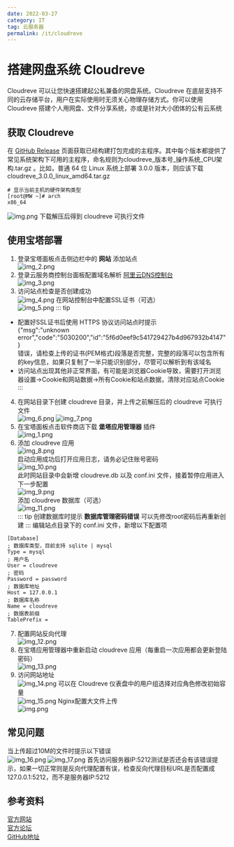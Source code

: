 ```yaml
---
date: 2022-03-27
category: IT
tag: 云服务器
permalink: /it/cloudreve
---
```


# 搭建网盘系统 Cloudreve

Cloudreve 可以让您快速搭建起公私兼备的网盘系统<!-- more -->。Cloudreve 在底层支持不同的云存储平台，用户在实际使用时无须关心物理存储方式。你可以使用 Cloudreve 搭建个人用网盘、文件分享系统，亦或是针对大小团体的公有云系统

## 获取 Cloudreve

在 [GitHub Release](https://github.com/cloudreve/Cloudreve/releases) 页面获取已经构建打包完成的主程序。其中每个版本都提供了常见系统架构下可用的主程序，命名规则为cloudreve_版本号_操作系统_CPU架构.tar.gz 。比如，普通 64 位 Linux 系统上部署 3.0.0 版本，则应该下载cloudreve_3.0.0_linux_amd64.tar.gz

```shell
# 显示当前主机的硬件架构类型
[root@MW ~]# arch
x86_64
```

![img.png](https://img.sherry4869.com/Blog/IT/%E4%BA%91%E6%9C%8D%E5%8A%A1%E5%99%A8/Cloudreve/img.png)
下载解压后得到 cloudreve 可执行文件

## 使用宝塔部署

1. 登录宝塔面板点击侧边栏中的 **网站** 添加站点  
![img_2.png](https://img.sherry4869.com/Blog/IT/%E4%BA%91%E6%9C%8D%E5%8A%A1%E5%99%A8/Cloudreve/img_2.png)
2. 登录云服务商控制台面板配置域名解析 [阿里云DNS控制台](https://dns.console.aliyun.com)   
![img_3.png](https://img.sherry4869.com/Blog/IT/%E4%BA%91%E6%9C%8D%E5%8A%A1%E5%99%A8/Cloudreve/img_3.png)
3. 访问站点检查是否创建成功  
![img_4.png](https://img.sherry4869.com/Blog/IT/%E4%BA%91%E6%9C%8D%E5%8A%A1%E5%99%A8/Cloudreve/img_4.png)
在网站控制台中配置SSL证书（可选）    
![img_5.png](https://img.sherry4869.com/Blog/IT/%E4%BA%91%E6%9C%8D%E5%8A%A1%E5%99%A8/Cloudreve/img_5.png)
::: tip
- 配置好SSL证书后使用 HTTPS 协议访问站点时提示  
{"msg":"unknown error","code":"5030200","id":"5f6d0eef9c541729427b4d967932b4147"}  
错误，请检查上传的证书(PEM格式)段落是否完整，完整的段落可以包含所有的key信息，如果只复制了一半只能识别部分，尽管可以解析到有该域名
- 访问站点出现其他非正常界面，有可能是浏览器Cookie导致，需要打开浏览器设置->Cookie和网站数据->所有Cookie和站点数据，清除对应站点Cookie
:::
4. 在网站目录下创建 cloudreve 目录，并上传之前解压后的 cloudreve 可执行文件  
![img_6.png](https://img.sherry4869.com/Blog/IT/%E4%BA%91%E6%9C%8D%E5%8A%A1%E5%99%A8/Cloudreve/img_6.png)
![img_7.png](https://img.sherry4869.com/Blog/IT/%E4%BA%91%E6%9C%8D%E5%8A%A1%E5%99%A8/Cloudreve/img_7.png)  
5. 在宝塔面板点击软件商店下载 **堡塔应用管理器** 插件  
![img_1.png](https://img.sherry4869.com/Blog/IT/%E4%BA%91%E6%9C%8D%E5%8A%A1%E5%99%A8/Cloudreve/img_1.png)  
6. 添加 cloudreve 应用  
![img_8.png](https://img.sherry4869.com/Blog/IT/%E4%BA%91%E6%9C%8D%E5%8A%A1%E5%99%A8/Cloudreve/img_8.png)  
启动应用成功后打开应用日志，请务必记住账号密码  
![img_10.png](https://img.sherry4869.com/Blog/IT/%E4%BA%91%E6%9C%8D%E5%8A%A1%E5%99%A8/Cloudreve/img_10.png)  
此时网站目录中会新增 cloudreve.db 以及 conf.ini 文件，接着暂停应用进入下一步配置  
![img_9.png](https://img.sherry4869.com/Blog/IT/%E4%BA%91%E6%9C%8D%E5%8A%A1%E5%99%A8/Cloudreve/img_9.png)  
添加 cloudreve 数据库（可选）  
![img_11.png](https://img.sherry4869.com/Blog/IT/%E4%BA%91%E6%9C%8D%E5%8A%A1%E5%99%A8/Cloudreve/img_11.png)  
::: tip
创建数据库时提示 **数据库管理密码错误** 可以先修改root密码后再重新创建
:::
编辑站点目录下的 conf.ini 文件，新增以下配置项
```
[Database]
; 数据库类型，目前支持 sqlite | mysql
Type = mysql
; 用户名
User = cloudreve
; 密码
Password = password
; 数据库地址
Host = 127.0.0.1
; 数据库名称
Name = cloudreve
; 数据表前缀
TablePrefix = 
```
7. 配置网站反向代理  
![img_12.png](https://img.sherry4869.com/Blog/IT/%E4%BA%91%E6%9C%8D%E5%8A%A1%E5%99%A8/Cloudreve/img_12.png)
8. 在宝塔应用管理器中重新启动 cloudreve 应用（每重启一次应用都会更新登陆密码）  
![img_13.png](https://img.sherry4869.com/Blog/IT/%E4%BA%91%E6%9C%8D%E5%8A%A1%E5%99%A8/Cloudreve/img_13.png)
9. 访问网站地址  
![img_14.png](https://img.sherry4869.com/Blog/IT/%E4%BA%91%E6%9C%8D%E5%8A%A1%E5%99%A8/Cloudreve/img_14.png)
可以在 Cloudreve 仪表盘中的用户组选择对应角色修改初始容量  
![img_15.png](https://img.sherry4869.com/Blog/IT/%E4%BA%91%E6%9C%8D%E5%8A%A1%E5%99%A8/Cloudreve/img_15.png)
Nginx配置大文件上传  
![img.png](https://img.sherry4869.com/Blog/IT/%E4%BA%91%E6%9C%8D%E5%8A%A1%E5%99%A8/Cloudreve/img_18.png)

## 常见问题
当上传超过10M的文件时提示以下错误  
![img_16.png](https://img.sherry4869.com/Blog/IT/%E4%BA%91%E6%9C%8D%E5%8A%A1%E5%99%A8/Cloudreve/img_16.png)
![img_17.png](https://img.sherry4869.com/Blog/IT/%E4%BA%91%E6%9C%8D%E5%8A%A1%E5%99%A8/Cloudreve/img_17.png)
首先访问服务器IP:5212测试是否还会有该错误提示，如果一切正常则是反向代理配置有误，检查反向代理目标URL是否配置成127.0.0.1:5212，而不是服务器IP:5212

## 参考资料

[官方网站](https://docs.cloudreve.org/)  
[官方论坛](https://forum.cloudreve.org/)  
[GitHub地址](https://github.com/cloudreve/Cloudreve)